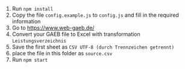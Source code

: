 1. Run `npm install`
2. Copy the file `config.example.js` to `config.js` and fill in the required information
3. Go to https://www.web-gaeb.de/
4. Convert your GAEB file to Excel with transformation `Leistungsverzeichnis`
5. Save the first sheet as `CSV UTF-8 (durch Trennzeichen getrennt)`
6. place the file in this folder as `source.csv`
7. Run `npm start`

